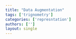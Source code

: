 ```yaml
---
title: "Data Augmentation"
tags: ['trignometry']
categories: ['represntation']
authors: ['']
layout: single
---
```

